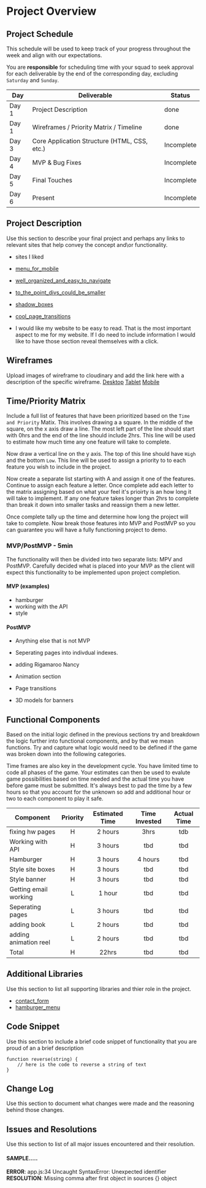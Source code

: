 # Project Overview

## Project Schedule

This schedule will be used to keep track of your progress throughout the week and align with our expectations.  

You are **responsible** for scheduling time with your squad to seek approval for each deliverable by the end of the corresponding day, excluding `Saturday` and `Sunday`.

|  Day | Deliverable | Status
|---|---| ---|
|Day 1| Project Description | done
|Day 1| Wireframes / Priority Matrix / Timeline | done
|Day 3| Core Application Structure (HTML, CSS, etc.) | Incomplete
|Day 4| MVP & Bug Fixes | Incomplete
|Day 5| Final Touches | Incomplete
|Day 6| Present | Incomplete


## Project Description

Use this section to describe your final project and perhaps any links to relevant sites that help convey the concept and\or functionality.

- sites I liked
- [menu_for_mobile](https://www.margaretbialis.com/character-design)
- [well_organized_and_easy_to_navigate](https://heropaulsee.com/character-designs)
- [to_the_point_divs_could_be_smaller](http://eloise-ress-barrow.surge.sh/index.html)
- [shadow_boxes](http://robertdiscipio.surge.sh/)
- [cool_page_transitions](http://andrewhollingworth.com/)


- I would like my website to be easy to read. That is the most important aspect to me for my website. If I do need to include information I would like to have those section reveal themselves with a click. 


## Wireframes

Upload images of wireframe to cloudinary and add the link here with a description of the specific wireframe.
[Desktop](https://res.cloudinary.com/dq6nhmmpi/image/upload/v1583720495/Page_1_otd2ve.png)
[Tablet](https://res.cloudinary.com/dq6nhmmpi/image/upload/v1583720495/Page_2_rmwsfh.png)
[Mobile](https://res.cloudinary.com/dq6nhmmpi/image/upload/v1583720495/Page_3_r191hf.png)


## Time/Priority Matrix 

Include a full list of features that have been prioritized based on the `Time and Priority` Matix.  This involves drawing a a square.  In the middle of the square, on the x axis draw a line.  The most left part of the line should start with 0hrs and the end of the line should include 2hrs.  This line will be used to estimate how much time any one feature will take to complete. 

Now draw a vertical line on the y axis.  The top of this line should have `High` and the bottom `Low`.  This line will be used to assign a priority to to each feature you wish to include in the project.  

Now create a separate list starting with A and assign it one of the features.  Continue to assign each feature a letter.  Once complete add each letter to the matrix assigning based on what your feel it's prioirty is an how long it will take to implement. If any one feature takes longer than 2hrs to complete than break it down into smaller tasks and reassign them a new letter. 

Once complete tally up the time and determine how long the project will take to complete. Now break those features into MVP and PostMVP so you can guarantee you will have a fully functioning project to demo. 

### MVP/PostMVP - 5min

The functionality will then be divided into two separate lists: MPV and PostMVP.  Carefully decided what is placed into your MVP as the client will expect this functionality to be implemented upon project completion.  

#### MVP (examples)

- hamburger
- working with the API
- style

#### PostMVP 

- Anything else that is not MVP

- Seperating pages into indivdual indexes.
- adding Rigamaroo Nancy
- Animation section 
- Page transitions 
- 3D models for banners

## Functional Components

Based on the initial logic defined in the previous sections try and breakdown the logic further into functional components, and by that we mean functions.  Try and capture what logic would need to be defined if the game was broken down into the following categories.

Time frames are also key in the development cycle.  You have limited time to code all phases of the game.  Your estimates can then be used to evalute game possibilities based on time needed and the actual time you have before game must be submitted. It's always best to pad the time by a few hours so that you account for the unknown so add and additional hour or two to each component to play it safe.

| Component | Priority | Estimated Time | Time Invested | Actual Time |
| --- | :---: |  :---: | :---: | :---: |
| fixing hw pages| H | 2 hours| 3hrs| tdb|
| Working with API | H | 3 hours| tbd| tbd|
| Hamburger| H | 3 hours| 4 hours| tbd |
| Style site boxes | H | 3 hours| tbd| tbd |
| Style banner| H | 3 hours| tbd| tbd |
| Getting email working| L| 1 hour| tbd| tbd |
| Seperating pages| L | 3 hours| tbd| tbd |
| adding book| L | 2 hours| tbd| tbd |
| adding animation reel| L | 2 hours| tbd| tbd |
| Total | H | 22hrs| tbd| tbd |

## Additional Libraries
 Use this section to list all supporting libraries and thier role in the project. 
- [contact_form](https://www.youtube.com/watch?v=GMH3rNTN4IQ)
- [hamburger_menu](https://www.youtube.com/watch?v=xMTs8tAapnQ)



## Code Snippet

Use this section to include a brief code snippet of functionality that you are proud of an a brief description  

```
function reverse(string) {
	// here is the code to reverse a string of text
}
```

## Change Log
 Use this section to document what changes were made and the reasoning behind those changes.  

## Issues and Resolutions
 Use this section to list of all major issues encountered and their resolution.

#### SAMPLE.....
**ERROR**: app.js:34 Uncaught SyntaxError: Unexpected identifier                                
**RESOLUTION**: Missing comma after first object in sources {} object

